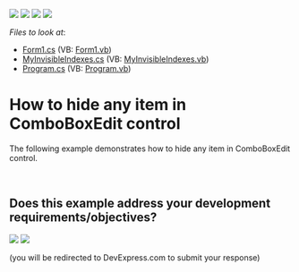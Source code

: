 <!-- default badges list -->
![](https://img.shields.io/endpoint?url=https://codecentral.devexpress.com/api/v1/VersionRange/128621042/11.1.7%2B)
[![](https://img.shields.io/badge/Open_in_DevExpress_Support_Center-FF7200?style=flat-square&logo=DevExpress&logoColor=white)](https://supportcenter.devexpress.com/ticket/details/E3476)
[![](https://img.shields.io/badge/📖_How_to_use_DevExpress_Examples-e9f6fc?style=flat-square)](https://docs.devexpress.com/GeneralInformation/403183)
[![](https://img.shields.io/badge/💬_Leave_Feedback-feecdd?style=flat-square)](#does-this-example-address-your-development-requirementsobjectives)
<!-- default badges end -->
<!-- default file list -->
*Files to look at*:

* [Form1.cs](./CS/MyComboBoxEdit/Form1.cs) (VB: [Form1.vb](./VB/MyComboBoxEdit/Form1.vb))
* [MyInvisibleIndexes.cs](./CS/MyComboBoxEdit/MyInvisibleIndexes.cs) (VB: [MyInvisibleIndexes.vb](./VB/MyComboBoxEdit/MyInvisibleIndexes.vb))
* [Program.cs](./CS/MyComboBoxEdit/Program.cs) (VB: [Program.vb](./VB/MyComboBoxEdit/Program.vb))
<!-- default file list end -->
# How to hide any item in ComboBoxEdit control


<p>The following example demonstrates how to hide any item in ComboBoxEdit control.</p>

<br/>


<!-- feedback -->
## Does this example address your development requirements/objectives?

[<img src="https://www.devexpress.com/support/examples/i/yes-button.svg"/>](https://www.devexpress.com/support/examples/survey.xml?utm_source=github&utm_campaign=winforms-combobox-hide-specific-items&~~~was_helpful=yes) [<img src="https://www.devexpress.com/support/examples/i/no-button.svg"/>](https://www.devexpress.com/support/examples/survey.xml?utm_source=github&utm_campaign=winforms-combobox-hide-specific-items&~~~was_helpful=no)

(you will be redirected to DevExpress.com to submit your response)
<!-- feedback end -->
